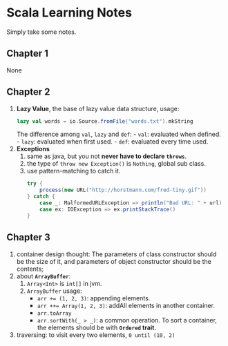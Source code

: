 # Scala Learning Notes
Simply take some notes.

## Chapter 1
None


## Chapter 2

1. **Lazy Value**, the base of lazy value data structure, usage:
    ```scala
    lazy val words = io.Source.fromFile("words.txt").mkString
    ```
    The difference among `val`, `lazy` and `def`:
       - `val`: evaluated when defined.
       - `lazy`: evaluated when first used.
       - `def`:  evaluated every time used.
2. **Exceptions**
    1. same as java, but you not **never have to declare `throws`**.
    2. the type of `throw new Exception()` is `Nothing`, global sub class.
    3. use pattern-matching to catch it.
        ```scala
        try {
            process(new URL("http://horstmann.com/fred-tiny.gif"))
        } catch {
            case _: MalformedURLException => println("Bad URL: " + url)
            case ex: IOException => ex.printStackTrace()
        }
        ```


## Chapter 3

1. container design thought:
    The parameters of class constructor should be the size of it,
    and parameters of object constructor should be the contents;
2. about **`ArrayBuffer`**:
    1. `Array<Int>` is `int[]` in jvm.
    2. `ArrayBuffer` usage:
        - `arr += (1, 2, 3)`: appending elements.
        - `arr ++= Array(1, 2, 3)`: addAll elements in another container.
        - `arr.toArray`
        - `arr.sortWith(_ > _)`: a common operation. To sort a container, the elements should be with **`Ordered` trait**.
3. traversing: to visit every two elements, `0 until (10, 2)`



